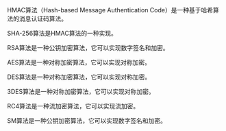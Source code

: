 

HMAC算法（Hash-based Message Authentication Code）是一种基于哈希算法的消息认证码算法。

SHA-256算法是HMAC算法的一种实现。

RSA算法是一种公钥加密算法，它可以实现数字签名和加密。

AES算法是一种对称加密算法，它可以实现对称加密。

DES算法是一种对称加密算法，它可以实现对称加密。

3DES算法是一种对称加密算法，它可以实现对称加密。

RC4算法是一种流加密算法，它可以实现流加密。

SM算法是一种公钥加密算法，它可以实现数字签名和加密。